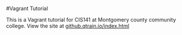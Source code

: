 #Vagrant Tutorial

<p>This is a Vagrant tutorial for CIS141 at Montgomery county community college.  View the site at <a href="http://qtrain.github.io/index.html">github.qtrain.io/index.html</a></p>
